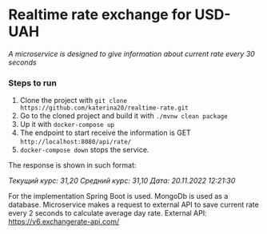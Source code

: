 # Realtime rate exchange for USD-UAH

*A microservice is designed to give information about current rate every 30 seconds*

### Steps to run

1. Clone the project with 
`git clone https://github.com/katerina20/realtime-rate.git`
2. Go to the cloned project and build it with `./mvnw clean package`
3. Up it with `docker-compose up`
4. The endpoint to start receive the information is GET `http://localhost:8080/api/rate/`
5. `docker-compose down` stops the service.

The response is shown in such format:

*Текущий курс: 31,20 Средний курс: 31,10 Дата: 20.11.2022 12:21:30*

For the implementation Spring Boot is used. MongoDb is used as a database.
Microservice makes a request to external API to save current rate every 2 seconds to calculate average day rate.
External API: https://v6.exchangerate-api.com/